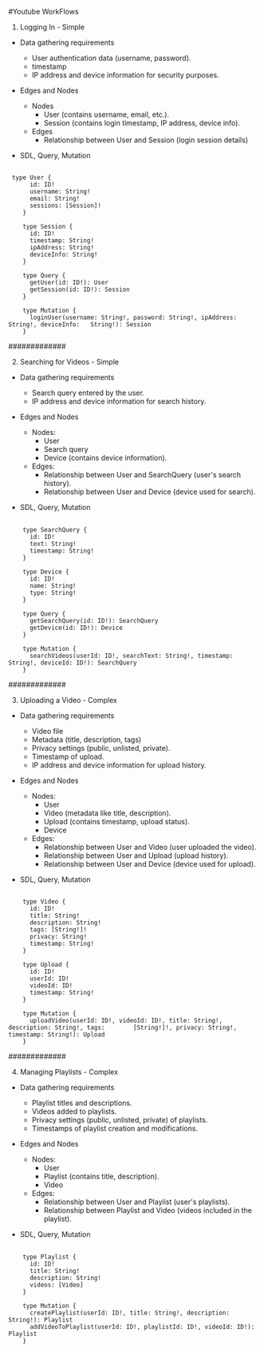 #Youtube WorkFlows

1. Logging In - Simple
  * Data gathering requirements
    - User authentication data (username, password).
    - timestamp
    - IP address and device information for security purposes.

  * Edges and Nodes
    * Nodes
      - User (contains username, email, etc.).
      - Session (contains login timestamp, IP address, device info).
    * Edges
      - Relationship between User and Session (login session details)

  * SDL, Query, Mutation
##
     type User {
    	  id: ID!
    	  username: String!
    	  email: String!
    	  sessions: [Session]!
    	}

    	type Session {
    	  id: ID!
    	  timestamp: String!
    	  ipAddress: String!
    	  deviceInfo: String!
    	}

    	type Query {
    	  getUser(id: ID!): User
    	  getSession(id: ID!): Session
    	}

    	type Mutation {
    	  loginUser(username: String!, password: String!, ipAddress: String!, deviceInfo: 	String!): Session
    	}

#############

2. Searching for Videos - Simple
  * Data gathering requirements
    - Search query entered by the user.
    - IP address and device information for search history.

  * Edges and Nodes
    * Nodes:
      - User
      - Search query
      - Device (contains device information).
    * Edges:
      - Relationship between User and SearchQuery (user's search history).
      - Relationship between User and Device (device used for search).

  * SDL, Query, Mutation
##
    	type SearchQuery {
    	  id: ID!
    	  text: String!
    	  timestamp: String!
    	}

    	type Device {
    	  id: ID!
    	  name: String!
    	  type: String!
    	}

    	type Query {
    	  getSearchQuery(id: ID!): SearchQuery
    	  getDevice(id: ID!): Device
    	}

    	type Mutation {
    	  searchVideos(userId: ID!, searchText: String!, timestamp: String!, deviceId: ID!): SearchQuery
    	}

#############

3. Uploading a Video - Complex
  * Data gathering requirements
    - Video file
    - Metadata (title, description, tags)
    - Privacy settings (public, unlisted, private).
    - Timestamp of upload.
    - IP address and device information for upload history.

  * Edges and Nodes
    * Nodes:
      - User
      - Video (metadata like title, description).
      - Upload (contains timestamp, upload status).
      - Device
    * Edges:
      - Relationship between User and Video (user uploaded the video).
      - Relationship between User and Upload (upload history).
      - Relationship between User and Device (device used for upload).

  * SDL, Query, Mutation
##
    	type Video {
    	  id: ID!
    	  title: String!
    	  description: String!
    	  tags: [String!]!
    	  privacy: String!
    	  timestamp: String!
    	}

    	type Upload {
    	  id: ID!
    	  userId: ID!
    	  videoId: ID!
    	  timestamp: String!
    	}

    	type Mutation {
    	  uploadVideo(userId: ID!, videoId: ID!, title: String!, description: String!, tags: 		[String!]!, privacy: String!, timestamp: String!): Upload
    	}

#############

4. Managing Playlists - Complex
  * Data gathering requirements
    - Playlist titles and descriptions.
    - Videos added to playlists.
    - Privacy settings (public, unlisted, private) of playlists.
    - Timestamps of playlist creation and modifications.

  * Edges and Nodes
    * Nodes:
      - User
      - Playlist (contains title, description).
      - Video
    * Edges:
      - Relationship between User and Playlist (user's playlists).
      - Relationship between Playlist and Video (videos included in the playlist).

  * SDL, Query, Mutation
##
    	type Playlist {
    	  id: ID!
    	  title: String!
    	  description: String!
    	  videos: [Video]
    	}

    	type Mutation {
    	  createPlaylist(userId: ID!, title: String!, description: String!): Playlist
    	  addVideoToPlaylist(userId: ID!, playlistId: ID!, videoId: ID!): Playlist
    	}
